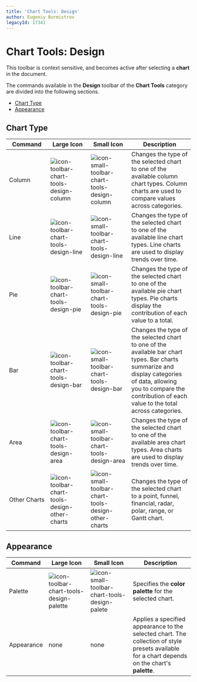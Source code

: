 ```yaml
---
title: 'Chart Tools: Design'
author: Eugeniy Burmistrov
legacyId: 17341
---
```

# Chart Tools: Design
This toolbar is context sensitive, and becomes active after selecting a **chart** in the document.

The commands available in the **Design** toolbar of the **Chart Tools** category are divided into the following sections.
* [Chart Type](#charttype)
* [Appearance](#appearance)

## <a name="charttype"/>Chart Type
| Command | Large&nbsp;Icon | Small&nbsp;Icon | Description |
|---|---|---|---|
| Column | ![icon-toolbar-chart-tools-design-column](../../../../images/img20701.png) | ![icon-small-toolbar-chart-tools-design-column](../../../../images/img20710.png) | Changes the type of the selected chart to one of the available column chart types. Column charts are used to compare values across categories. |
| Line | ![icon-toolbar-chart-tools-design-line](../../../../images/img20702.png) | ![icon-small-toolbar-chart-tools-design-line](../../../../images/img20711.png) | Changes the type of the selected chart to one of the available line chart types. Line charts are used to display trends over time. |
| Pie | ![icon-toolbar-chart-tools-design-pie](../../../../images/img20705.png) | ![icon-small-toolbar-chart-tools-design-pie](../../../../images/img20714.png) | Changes the type of the selected chart to one of the available pie chart types. Pie charts display the contribution of each value to a total. |
| Bar | ![icon-toolbar-chart-tools-design-bar](../../../../images/img20700.png) | ![icon-small-toolbar-chart-tools-design-bar](../../../../images/img20709.png) | Changes the type of the selected chart to one of the available bar chart types. Bar charts summarize and display categories of data, allowing you to compare the contribution of each value to the total across categories. |
| Area | ![icon-toolbar-chart-tools-design-area](../../../../images/img20699.png) | ![icon-small-toolbar-chart-tools-design-area](../../../../images/img20708.png) | Changes the type of the selected chart to one of the available area chart types. Area charts are used to display trends over time. |
| Other&nbsp;Charts | ![icon-toolbar-chart-tools-design-other-charts](../../../../images/img20703.png) | ![icon-small-toolbar-chart-tools-design-other-charts](../../../../images/img20712.png) | Changes the type of the selected chart to a point, funnel, financial, radar, polar, range, or Gantt chart. |

## <a name="appearance"/>Appearance
| Command | Large&nbsp;Icon | Small&nbsp;Icon | Description |
|---|---|---|---|
| Palette | ![icon-toolbar-chart-tools-design-palette](../../../../images/img20704.png) | ![icon-small-toolbar-chart-tools-design-palete](../../../../images/img20713.png) | Specifies the **color palette** for the selected chart. |
| Appearance | none | none | Applies a specified appearance to the selected chart. The collection of style presets available for a chart depends on the chart's **palette**. |
